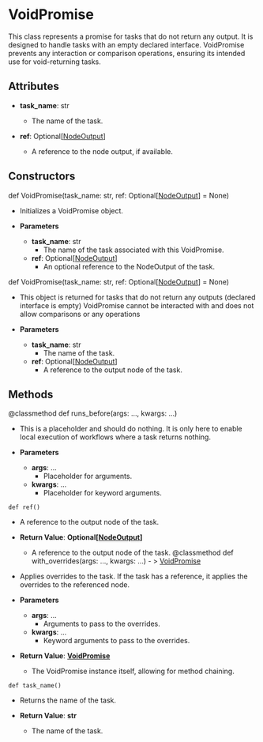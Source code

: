 # VoidPromise

This class represents a promise for tasks that do not return any output. It is designed to handle tasks with an empty declared interface. VoidPromise prevents any interaction or comparison operations, ensuring its intended use for void-returning tasks.

## Attributes

- **task_name**: str
  - The name of the task.

- **ref**: Optional[[NodeOutput](flytekit_core_promise_nodeoutput)]
  - A reference to the node output, if available.

## Constructors
def VoidPromise(task_name: str, ref: Optional[[NodeOutput](flytekit_core_promise_nodeoutput)] = None)
-  Initializes a VoidPromise object.
- **Parameters**

  - **task_name**: str
    - The name of the task associated with this VoidPromise.
  - **ref**: Optional[[NodeOutput](flytekit_core_promise_nodeoutput)]
    - An optional reference to the NodeOutput of the task.

def VoidPromise(task_name: str, ref: Optional[[NodeOutput](flytekit_core_promise_nodeoutput)] = None)
-  This object is returned for tasks that do not return any outputs (declared interface is empty)
    VoidPromise cannot be interacted with and does not allow comparisons or any operations
- **Parameters**

  - **task_name**: str
    - The name of the task.
  - **ref**: Optional[[NodeOutput](flytekit_core_promise_nodeoutput)]
    - A reference to the output node of the task.



## Methods
@classmethod
def runs_before(args: ..., kwargs: ...)
-  This is a placeholder and should do nothing. It is only here to enable local execution of workflows
        where a task returns nothing.
- **Parameters**

  - **args**: ...
    - Placeholder for arguments.
  - **kwargs**: ...
    - Placeholder for keyword arguments.

```@classmethod
def ref()
```
-  A reference to the output node of the task.

- **Return Value**:
**Optional[[NodeOutput](flytekit_core_promise_nodeoutput)]**
  - A reference to the output node of the task.
@classmethod
def with_overrides(args: ..., kwargs: ...) - > [VoidPromise](flytekit_core_promise_voidpromise)
-  Applies overrides to the task. If the task has a reference, it applies the overrides to the referenced node.
- **Parameters**

  - **args**: ...
    - Arguments to pass to the overrides.
  - **kwargs**: ...
    - Keyword arguments to pass to the overrides.

- **Return Value**:
**[VoidPromise](flytekit_core_promise_voidpromise)**
  - The VoidPromise instance itself, allowing for method chaining.
```@classmethod
def task_name()
```
-  Returns the name of the task.

- **Return Value**:
**str**
  - The name of the task.
